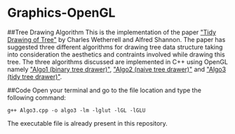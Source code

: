 # Graphics-OpenGL

##Tree Drawing Algorithm
This is the implementation of the paper ["Tidy Drawing of Tree"](https://github.com/Manasi94/Graphics-OpenGL/blob/master/Tree%20Drawing%20Algo/10.1.1.150.4061.pdf) by Charles Wetherrell and Alfred Shannon.
The paper has suggested three different algorithms for drawing tree data structure taking into consideration the aesthetics and contraints involved while drawing this tree.
The three algorithms discussed are implemented in C++ using OpenGL namely ["Algo1 (binary tree drawer)"](http://manasi94.github.io/Graphics-OpenGL/Algo1.html), ["Algo2 (naive tree drawer)"](http://manasi94.github.io/Graphics-OpenGL/Algo2.html) and ["Algo3 (tidy tree drawer)"](http://manasi94.github.io/Graphics-OpenGL/Algo3.html).

##Code
Open your terminal and go to the file location and type the following command: 
```terminal
g++ Algo3.cpp -o algo3 -lm -lglut -lGL -lGLU
```

The executable file is already present in this repository.
